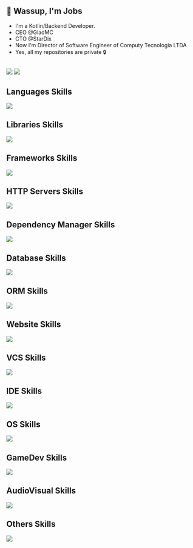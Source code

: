 ## :wave: Wassup, I'm Jobs
- I'm a Kotlin/Backend Developer.
- CEO @GladMC
- CTO @StarDix
- Now I'm Director of Software Engineer of Computy Tecnologia LTDA
- Yes, all my repositories are private 🔒

##
<div>
  <a href="https://fb.gladmc.com" target="_blank"><img src="https://img.shields.io/badge/-Instagram-%23E4405F?style=for-the-badge&logo=instagram&logoColor=white" target="_blank"></a>
  <a href="https://dc.gladmc.com" target="_blank"><img src="https://img.shields.io/badge/Discord-7289DA?style=for-the-badge&logo=discord&logoColor=white" target="_blank"></a> 
</div>  

## Languages Skills
![](https://skillicons.dev/icons?i=kotlin,java,cs,lua,ts,js,php,rust,cpp,py)
## Libraries Skills
![](https://skillicons.dev/icons?i=react,nodejs)
## Frameworks Skills
![](https://skillicons.dev/icons?i=dotnet,tauri,electron,spring,laravel,nextjs,nestjs,vue,angular,svelte,express,elysia,fastapi)
## HTTP Servers Skills
![](https://skillicons.dev/icons?i=nginx,maven)
## Dependency Manager Skills
![](https://skillicons.dev/icons?i=gradle,maven,npm,pnpm,yarn,bun)
## Database Skills
![](https://skillicons.dev/icons?i=sqlite,postgres,mysql,redis,mongodb)
## ORM Skills
![](https://skillicons.dev/icons?i=prisma,hibernate,TypeORM,drizzle)
## Website Skills
![](https://skillicons.dev/icons?i=html,css,tailwind,styledcomponents)
## VCS Skills
![](https://skillicons.dev/icons?i=git,github)
## IDE Skills
![](https://skillicons.dev/icons?i=idea,vscode,eclipse,visualstudio,androidstudio)
## OS Skills
![](https://skillicons.dev/icons?i=windows,linux,debian,ubuntu,arch,kali)
## GameDev Skills
![](https://skillicons.dev/icons?i=unity,unreal,blender,robloxstudio)
## AudioVisual Skills
![](https://skillicons.dev/icons?i=pr,ae,ps)
## Others Skills
![](https://skillicons.dev/icons?i=vite,kafka,docker,discord,bots,vercel,rabbitmq,firebase,flutter,grafana,prometheus,kubernetes,ktor,regex,supabase)
